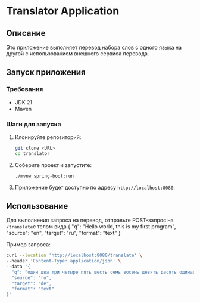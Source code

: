 # Translator Application

## Описание
Это приложение выполняет перевод набора слов с одного языка на другой с использованием внешнего сервиса перевода.

## Запуск приложения

### Требования
- JDK 21
- Maven

### Шаги для запуска
1. Клонируйте репозиторий:
    ```sh
    git clone <URL>
    cd translator
    ```

2. Соберите проект и запустите:
    ```sh
    ./mvnw spring-boot:run
    ```

3. Приложение будет доступно по адресу `http://localhost:8080`.

## Использование
Для выполнения запроса на перевод, отправьте POST-запрос на `/translate`с телом вида
{
  "q": "Hello world, this is my first program",
  "source": "en",
  "target": "ru",
  "format": "text"
}


Пример запроса:
```sh
curl --location 'http://localhost:8080/translate' \
--header 'Content-Type: application/json' \
--data '{
  "q": "один два три четыре пять шесть семь восемь девять десять одинадцать двенадцать тринадцать четырнадцать пятнадцать шеснадцать семнадцать восемнадцать девятнадцать двадцать",
  "source": "ru",
  "target": "de",
  "format": "text"
}'
